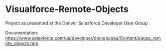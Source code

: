 Visualforce-Remote-Objects
==========================

Project as presented at the Denver Salesforce Developer User Group

Documentation: https://www.salesforce.com/us/developer/docs/pages/Content/pages_remote_objects.htm
